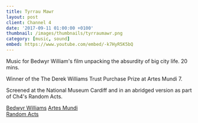 ```yaml
---
title: Tyrrau Mawr
layout: post
client: Channel 4
date: '2017-09-11 01:00:00 +0100'
thumbnail: /images/thumbnails/tyrraumawr.png
category: [music, sound]
embed: https://www.youtube.com/embed/-k7HyR5K5bQ
---
```


Music for Bedwyr William's film unpacking the absurdity of big city life. 20 mins.

Winner of the The Derek Williams Trust Purchase Prize at Artes Mundi 7.

Screened at the National Museum Cardiff and in an abridged version as part of Ch4's Random Acts.

[Bedwyr Williams](http://www.artesmundi.org/artists/bedwyr-williams)
[Artes Mundi](http://www.artesmundi.org/)  
[Random Acts](http://randomacts.channel4.com/)
